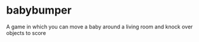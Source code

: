 # babybumper
A game in which you can move a baby around a living room and knock over objects to score

